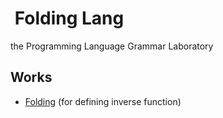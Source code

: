 # [![<repo>](https://avatars.githubusercontent.com/u/108618865?s=56&v=4)](https://github.com/folding-lang/folding) Folding Lang

the Programming Language Grammar Laboratory

## Works

- [Folding](https://github.com/folding-lang/folding) (for defining inverse function)







